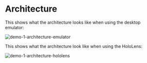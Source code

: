 # Architecture

This shows what the architecture looks like when using the desktop emulator:

![demo-1-architecture-emulator](https://github.com/Microsoft/reality-augmentation-using-cognitive-services/blob/master/setup/images/demo-1-architecture-emulator.png)

This shows what the architecture look like when using the HoloLens:

![demo-1-architecture-hololens](https://github.com/Microsoft/reality-augmentation-using-cognitive-services/blob/master/setup/images/demo-1-architecture-hololens.png)
